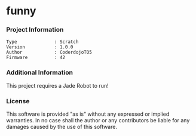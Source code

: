 funny
================



### Project Information
```
Type              : Scratch
Version           : 1.0.0
Author            : CoderdojoTO5
Firmware          : 42
```

### Additional Information
This project requires a Jade Robot to run!

### License
This software is provided "as is" without any expressed or implied warranties.  In no case shall the author or any contributors be liable for any damages caused by the use of this software.

